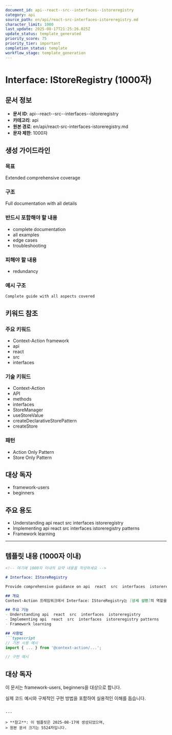 ```yaml
---
document_id: api--react--src--interfaces--istoreregistry
category: api
source_path: en/api/react-src-interfaces-istoreregistry.md
character_limit: 1000
last_update: 2025-08-17T21:25:26.025Z
update_status: template_generated
priority_score: 75
priority_tier: important
completion_status: template
workflow_stage: template_generation
---
```


# Interface: IStoreRegistry (1000자)

## 문서 정보
- **문서 ID**: api--react--src--interfaces--istoreregistry
- **카테고리**: api
- **원본 경로**: en/api/react-src-interfaces-istoreregistry.md
- **문자 제한**: 1000자

## 생성 가이드라인

### 목표
Extended comprehensive coverage

### 구조
Full documentation with all details

### 반드시 포함해야 할 내용
- complete documentation
- all examples
- edge cases
- troubleshooting

### 피해야 할 내용  
- redundancy

### 예시 구조
```
Complete guide with all aspects covered
```

## 키워드 참조

### 주요 키워드
- Context-Action framework
- api
- react
- src
- interfaces

### 기술 키워드
- Context-Action
- API
- methods
- interfaces
- StoreManager
- useStoreValue
- createDeclarativeStorePattern
- createStore

### 패턴
- Action Only Pattern
- Store Only Pattern

## 대상 독자
- framework-users
- beginners

## 주요 용도
- Understanding api  react  src  interfaces  istoreregistry
- Implementing api  react  src  interfaces  istoreregistry patterns
- Framework learning

---

## 템플릿 내용 (1000자 이내)

```markdown
<!-- 여기에 1000자 이내의 요약 내용을 작성하세요 -->

# Interface: IStoreRegistry

Provide comprehensive guidance on api  react  src  interfaces  istoreregistry

## 개요
Context-Action 프레임워크에서 Interface: IStoreRegistry는 [상세 설명]의 역할을 담당합니다.

## 주요 기능
- Understanding api  react  src  interfaces  istoreregistry
- Implementing api  react  src  interfaces  istoreregistry patterns
- Framework learning

## 사용법
```typescript
// 기본 사용 예시
import { ... } from '@context-action/...';

// 구현 예시
```

## 대상 독자
이 문서는 framework-users, beginners을 대상으로 합니다.

실제 코드 예시와 구체적인 구현 방법을 포함하여 실용적인 이해를 돕습니다.
```

---

> **참고**: 이 템플릿은 2025-08-17에 생성되었으며, 
> 원본 문서 크기는 5524자입니다.
